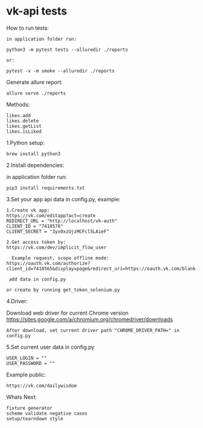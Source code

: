 # vk-api tests

How to run tests:
    
    in application folder run:
     
    python3 -m pytest tests --alluredir ./reports  
    
    or:
    
    pytest -v -m smoke --alluredir ./reports

Generate allure report: 
    
    allure serve ./reports
 
Methods: 

    likes.add 
    likes.delete
    likes.getList
    likes.isLiked

1.Python setup:

    brew install python3 
       
2.Install dependencies:

in application folder run:

    pip3 install requirements.txt 
        
3.Set your app api data in config.py, example:
    
    1.Create vk app:
    https://vk.com/editapp?act=create
    REDIRECT_URL = "http://localhost/vk-auth"
    CLIENT_ID = "7418578"
    CLIENT_SECRET = "3yx0xzUjzMCFcl5LAieF"
    
    2.Get access token by:
    https://vk.com/dev/implicit_flow_user   
    
      Example request, scope offline mode:
    https://oauth.vk.com/authorize?client_id=7418565&display=page&redirect_uri=https://oauth.vk.com/blank.html&scope=friends,wall,pages,offline&response_type=token&v=5.103`
    
     add data in config.py
    
    or create by running get_token_selenium.py
    
4.Driver:

Download web driver for current Chrome version  
https://sites.google.com/a/chromium.org/chromedriver/downloads

    After download, set current driver path "CHROME_DRIVER_PATH=" in config.py  
    
5.Set current user data in config.py
    
    USER_LOGIN = ""
    USER_PASSWORD = ""
    
Example public:

    https://vk.com/dailywisdom
    
Whats Next: 

    fixture generator
    scheme validate negative cases 
    setup/tearndown style
    